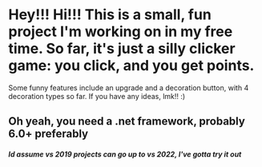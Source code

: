 # Hey!!! Hi!!! This is a small, fun project I'm working on in my free time. So far, it's just a silly clicker game: you click, and you get points.
Some funny features include an upgrade and a decoration button, with 4 decoration types so far.
If you have any ideas, lmk!! :)
## Oh yeah, you need a .net framework, probably 6.0+ preferably

##### Id assume vs 2019 projects can go up to vs 2022, I've gotta try it out
